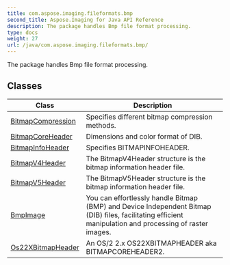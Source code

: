 ```yaml
---
title: com.aspose.imaging.fileformats.bmp
second_title: Aspose.Imaging for Java API Reference
description: The package handles Bmp file format processing.
type: docs
weight: 27
url: /java/com.aspose.imaging.fileformats.bmp/
---
```


The package handles Bmp file format processing.


## Classes

| Class | Description |
| --- | --- |
| [BitmapCompression](../com.aspose.imaging.fileformats.bmp/bitmapcompression) | Specifies different bitmap compression methods. |
| [BitmapCoreHeader](../com.aspose.imaging.fileformats.bmp/bitmapcoreheader) | Dimensions and color format of DIB. |
| [BitmapInfoHeader](../com.aspose.imaging.fileformats.bmp/bitmapinfoheader) | Specifies BITMAPINFOHEADER. |
| [BitmapV4Header](../com.aspose.imaging.fileformats.bmp/bitmapv4header) | The BitmapV4Header structure is the bitmap information header file. |
| [BitmapV5Header](../com.aspose.imaging.fileformats.bmp/bitmapv5header) | The BitmapV5Header structure is the bitmap information header file. |
| [BmpImage](../com.aspose.imaging.fileformats.bmp/bmpimage) | You can effortlessly handle Bitmap (BMP) and Device Independent Bitmap (DIB) files, facilitating efficient manipulation and processing of raster images. |
| [Os22XBitmapHeader](../com.aspose.imaging.fileformats.bmp/os22xbitmapheader) | An OS/2 2.x OS22XBITMAPHEADER aka BITMAPCOREHEADER2. |
